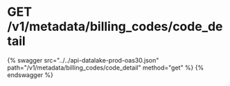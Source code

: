 # GET /v1/metadata/billing_codes/code_detail

{% swagger src="../../api-datalake-prod-oas30.json" path="/v1/metadata/billing_codes/code_detail" method="get" %}
{% endswagger %}


